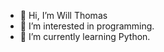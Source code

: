 - 👋 Hi, I’m Will Thomas
- 👀 I’m interested in programming.
- 🌱 I’m currently learning Python.


<!---
will-thomas-it/will-thomas-it is a ✨ special ✨ repository because its `README.md` (this file) appears on your GitHub profile.
You can click the Preview link to take a look at your changes.
--->
